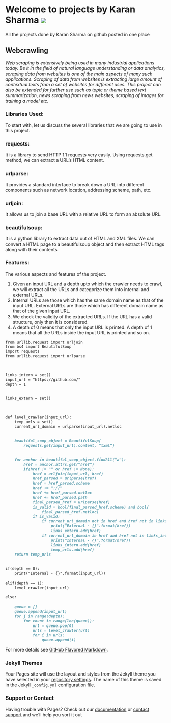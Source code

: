 # Welcome to projects by Karan Sharma    ![](/images/7918BE1D-FD98-4360-86B1-5927F3DB2EA7.png)
All the projects done by Karan Sharma on github posted in one place
## Webcrawling
*Web scraping is extensively being used in many industrial applications today. Be it in the field of natural language understanding or data analytics, scraping data from websites is one of the main aspects of many such applications. Scraping of data from websites is extracting large amount of contextual texts from a set of websites for different uses. This project can also be extended for further use such as topic or theme based text summarization, news scraping from news websites, scraping of images for training a model etc.*

### Libraries Used:

To start with, let us discuss the several libraries that we are going to use in this project.

### requests:  

It is a library to send HTTP 1.1 requests very easily. Using requests.get method, we can extract a URL’s HTML content.
### urlparse: 

It provides a standard interface to break down a URL into different components such as network location, addressing scheme, path, etc.
### urljoin: 

It allows us to join a base URL with a relative URL to form an absolute URL.
### beautifulsoup:

It is a python library to extract data out of HTML and XML files. We can convert a HTML page to a beautifulsoup object and then extract HTML tags along with their contents


### Features:

The various aspects and features of the project.

1. Given an input URL and a depth upto which the crawler needs to crawl, we will extract all the URLs and categorize them into internal and external URLs.
2. Internal URLs are those which has the same domain name as that of the input URL. External URLs are those which has different domain name as that of the given input URL.
3. We check the validity of the extracted URLs. If the URL has a valid structure, only then it is considered.
4. A depth of 0 means that only the input URL is printed. A depth of 1 means that all the URLs inside the input URL is printed and so on.

```markdown
from urllib.request import urljoin
from bs4 import BeautifulSoup
import requests
from urllib.request import urlparse
  
  

links_intern = set()
input_url = "https://github.com/"
depth = 1
  

links_extern = set()
  
  

def level_crawler(input_url):
    temp_urls = set()
    current_url_domain = urlparse(input_url).netloc
  
    
    beautiful_soup_object = BeautifulSoup(
        requests.get(input_url).content, "lxml")
  

    for anchor in beautiful_soup_object.findAll("a"):
        href = anchor.attrs.get("href")
        if(href != "" or href != None):
            href = urljoin(input_url, href)
            href_parsed = urlparse(href)
            href = href_parsed.scheme
            href += "://"
            href += href_parsed.netloc
            href += href_parsed.path
            final_parsed_href = urlparse(href)
            is_valid = bool(final_parsed_href.scheme) and bool(
                final_parsed_href.netloc)
            if is_valid:
                if current_url_domain not in href and href not in links_extern:
                    print("External - {}".format(href))
                    links_extern.add(href)
                if current_url_domain in href and href not in links_intern:
                    print("Internal - {}".format(href))
                    links_intern.add(href)
                    temp_urls.add(href)
    return temp_urls
  
  
if(depth == 0):
    print("Internal - {}".format(input_url))
  
elif(depth == 1):
    level_crawler(input_url)
  
else:
  
    queue = []
    queue.append(input_url)
    for j in range(depth):
        for count in range(len(queue)):
            url = queue.pop(0)
            urls = level_crawler(url)
            for i in urls:
                queue.append(i)
```

For more details see [GitHub Flavored Markdown](https://guides.github.com/features/mastering-markdown/).

### Jekyll Themes

Your Pages site will use the layout and styles from the Jekyll theme you have selected in your [repository settings](https://github.com/karansharma2000/projects/settings/pages). The name of this theme is saved in the Jekyll `_config.yml` configuration file.

### Support or Contact

Having trouble with Pages? Check out our [documentation](https://docs.github.com/categories/github-pages-basics/) or [contact support](https://support.github.com/contact) and we’ll help you sort it out
